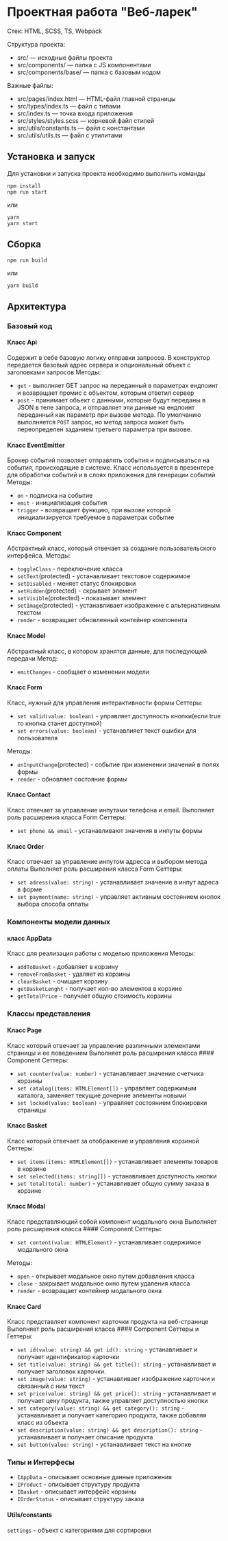 # Проектная работа "Веб-ларек"

Стек: HTML, SCSS, TS, Webpack

Структура проекта:
- src/ — исходные файлы проекта
- src/components/ — папка с JS компонентами
- src/components/base/ — папка с базовым кодом

Важные файлы:
- src/pages/index.html — HTML-файл главной страницы
- src/types/index.ts — файл с типами
- src/index.ts — точка входа приложения
- src/styles/styles.scss — корневой файл стилей
- src/utils/constants.ts — файл с константами
- src/utils/utils.ts — файл с утилитами

## Установка и запуск
Для установки и запуска проекта необходимо выполнить команды

```
npm install
npm run start
```

или

```
yarn
yarn start
```
## Сборка

```
npm run build
```

или

```
yarn build
```

## Архитектура

### Базовый код

#### Класс Api
Содержит в себе базовую логику отправки запросов. В конструктор передается базовый адрес сервера и опциональный объект с заголовками запросов
Методы: 
- `get` - выполняет GET запрос на переданный в параметрах ендпоинт и возвращает промис с объектом, которым ответил сервер
- `post` - принимает объект с данными, которые будут переданы в JSON в теле запроса, и отправляет эти данные на ендпоинт переданный как параметр при вызове метода. По умолчанию выполняется `POST` запрос, но метод запроса может быть переопределен заданием третьего параметра при вызове.

#### Класс EventEmitter
Брокер событий позволяет отправлять события и подписываться на события, происходящие в системе. Класс используется в презентере для обработки событий и в слоях приложения для генерации событий
Методы:
- `on` - подписка на событие
- `emit` - инициализация события
- `trigger` - возвращает функцию, при вызове которой инициализируется требуемое в параметрах событие   

#### Класс Component
Абстрактный класс, который отвечает за создание пользовательского интерфейса.
Методы:
- `toggleClass` - переключение класса
- `setText`(protected) - устанавливает текстовое содержимое
- `setDisabled` - меняет статус блокировки
- `setHidden`(protected) - скрывает элемент
- `setVisible`(protected) - показывает элемент
- `setImage`(protected) - устанавливает изображение с альтернативным текстом
- `render` - возвращает обновленный контейнер компонента 

#### Класс Model 
Абстрактный класс, в котором хранятся данные, для последующей передачи
Метод: 
- `emitChanges` - сообщает о изменении модели

#### Класс Form
Класс, нужный для управления интерактивности формы
Сеттеры:
- `set valid(value: boolean)` - управляет доступность кнопки(если true то кнопка станет доступной)
- `set errors(value: boolean)` - устанавлияет текст ошибки для пользователя

Методы:
- `onInputChange`(protected) - событие при изменении значений в полях формы
- `render` - обновляет состояние формы

#### Класс Contact 
Класс отвечает за управление инпутами телефона и email.
Выполняет роль расширения класса Form<IOrder>
Сеттеры:
- `set phone && email` - устанавливают значения в инпуты формы

#### Класс Order
Класс отвечает за управление инпутом адресса и выбором метода оплаты
Выполняет роль расширения класса Form<IOrder>
Сеттеры:
- `set adress(value: string)` - устанавливает значение в инпут адреса в форме
- `set payment(name: string)` - управляет активным состоянием кнопок выбора способа оплаты

### Компоненты модели данных

#### класс AppData
Класс для реализация работы с моделью приложения
Методы:
- `addToBasket` - добавляет в корзину
- `removeFromBasket` - удаляет из корзины
- `clearBasket` - очищает корзину
- `getBasketLenght` - получает кол-во элементов в корзине
- `getTotalPrice` - получает общую стоимость корзины

### Классы представления

#### Класс Page
Класс который отвечает за управление различными элементами страницы и ее поведением
Выполняет роль расширения класса #### Component
Сеттеры:
- `set counter(value: number)` - устанавливает значение счетчика корзины
- `set catalog(items: HTMLElement[])` - управляет содержимым каталога, заменяет текущие дочерние элементы новыми
- `set locked(value: boolean)` - управляет состоянием блокировки страницы

#### Класс Basket
Класс который отвечает за отображение и управления корзиной
Сеттеры:
- `set items(items: HTMLElement[])` - устанавливает элементы товаров в корзине
- `set selected(items: string[])` - устанавливает доступность кнопки
- `set total(total: number)` - устанавливает общую сумму заказа в корзине

#### Класс Modal 
Класс представляющий собой компонент модального окна
Выполняет роль расширения класса #### Component
Сеттеры:
- `set content(value: HTMLElement)` - устанавливает содержимое модального окна

Методы:
- `open` - открывает модальное окно путем добавления класса
- `close` - закрывает модальное окно путем удаления класса
- `render` - возвращает контейнер модального окна

#### Класс Card
Класс представляет компонент карточки продукта на веб-странице
Выполняет роль расширения класса #### Component
Сеттеры и Геттеры: 
- `set id(value: string) && get id(): string` - устанавливает и получает идентификатор карточки
- `set title(value: string) && get title(): string` - устанавливает и получает заголовок карточки.
- `set image(value: string)` - устанавливает изображение карточки и связанный с ним текст
- `set price(value: string) && get price(): string` - устанавливает и получает цену продукта, также управляет доступностью кнопки 
- `set category(value: string) && get category(): string` - устанавливает и получает категорию продукта, также добавляя класс из объекта
- `set description(value: string) && get description(): string` - устанавливает и получает описание продукта
- `set button(value: string)` - устанавливает текст на кнопке

### Типы и Интерфесы
- `IAppData` - описывает основные данные приложения
- `IProduct` - описывает структуру продукта
- `IBasket` - описывает интерфейс корзины
- `IOrderStatus` - описывает структуру заказа

#### Utils/constants 
`settings` - объект с категориями для сортировки
  

